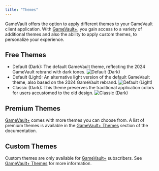 ```yaml
---
title: "Themes"
---
```


GameVault offers the option to apply different themes to your GameVault client application. With [GameVault+](/docs/gamevault-plus/introduction), you gain access to a variety of additional themes and also the ability to apply custom themes, to personalize your experience.

## Free Themes

- Default (Dark): The default GameVault theme, reflecting the 2024 GameVault rebrand with dark tones.
  ![Default (Dark)](/img/themes/default_dark.png)
- Default (Light): An alternative light version of the default GameVault theme, also based on the 2024 GameVault rebrand.
  ![Default (Light)](/img/themes/default_light.png)
- Classic (Dark): This theme preserves the traditional application colors for users accustomed to the old design.
  ![Classic (Dark)](/img/themes/classic_dark.png)

## Premium Themes

[GameVault+](/docs/gamevault-plus/introduction) comes with more themes you can choose from. A list of premium themes is available in the [GameVault+ Themes](/docs/gamevault-plus/themes) section of the documentation.

## Custom Themes

Custom themes are only available for [GameVault+](/docs/gamevault-plus/introduction) subscribers. See [GameVault+ Themes](/docs/gamevault-plus/themes) for more information.
